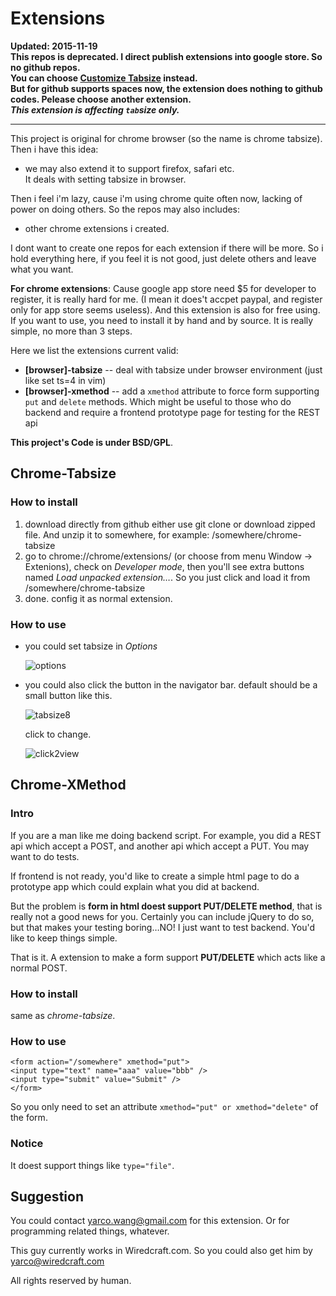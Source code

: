 Extensions
===========
**Updated: 2015-11-19  
This repos is deprecated. I direct publish extensions into google store. So no github repos.  
You can choose [Customize Tabsize](https://chrome.google.com/webstore/detail/customize-tabsize/idgdldceinafnbjkfmdphkogjfafpjhp) instead.  
But for github supports spaces now, the extension does nothing to github codes. Pelease choose another extension.  
_This extension is affecting `tab`size only._**

----

This project is original for chrome browser (so the name is chrome tabsize). Then i have this idea:

* we may also extend it to support firefox, safari etc.  
It deals with setting tabsize in browser.

Then i feel i'm lazy, cause i'm using chrome quite often now, lacking of power on doing others.
So the repos may also includes:

* other chrome extensions i created.

I dont want to create one repos for each extension if there will be more. So i hold everything here, if you feel it is not good, just delete others and leave what you want.

**For chrome extensions**: Cause google app store need $5 for developer to register, it is really hard for me. (I mean it does't accpet paypal, and register only for app store seems useless). And this extension is also for free using. If you want to use, you need to install it by hand and by source. It is really simple, no more than 3 steps.

Here we list the extensions current valid:

* **[browser]-tabsize** -- deal with tabsize under browser environment (just like set ts=4 in vim)
* **[browser]-xmethod** -- add a `xmethod` attribute to force form supporting `put` and `delete` methods. Which might be useful to those who do backend and require a frontend prototype page for testing for the REST api

**This project's Code is under BSD/GPL**.

Chrome-Tabsize
--------------
### How to install

1. download directly from github either use git clone or download zipped file. And unzip it to somewhere, for example: /somewhere/chrome-tabsize
2. go to chrome://chrome/extensions/ (or choose from menu Window -> Extenions), check on _Developer mode_, then you'll see extra buttons named _Load unpacked extension…_. So you just click and load it from /somewhere/chrome-tabsize
3. done. config it as normal extension. 

### How to use

* you could set tabsize in _Options_
	
	![options]
	
	
* you could also click the button in the navigator bar. default should be a small button like this.

	![tabsize8]

	click to change.

	![click2view]

Chrome-XMethod
--------------
### Intro
If you are a man like me doing backend script. For example, you did a REST api which accept a POST, and another api which accept a PUT. You may want to do tests.

If frontend is not ready, you'd like to create a simple html page to do a prototype app which could explain what you did at backend.

But the problem is **form in html doest support PUT/DELETE method**, that is really not a good news for you. Certainly you can include jQuery to do so, but that makes your testing boring…NO! I just want to test backend. You'd like to keep things simple.

That is it. A extension to make a form support **PUT/DELETE** which acts like a normal POST.

### How to install
same as _chrome-tabsize_.

### How to use
```
<form action="/somewhere" xmethod="put">
<input type="text" name="aaa" value="bbb" />
<input type="submit" value="Submit" />
</form>
```
So you only need to set an attribute `xmethod="put" or xmethod="delete"` of the form.

### Notice
It doest support things like `type="file"`.

Suggestion
-----------
You could contact <yarco.wang@gmail.com> for this extension.
Or for programming related things, whatever.

This guy currently works in Wiredcraft.com. So you could also get him by <yarco@wiredcraft.com>

All rights reserved by human.

[options]:https://raw.github.com/yarcowang/chrome-tabsize/master/chrome-tabsize/options.png "options"
[tabsize8]:https://raw.github.com/yarcowang/chrome-tabsize/master/chrome-tabsize/tabsize8.png "set tabsize=8"
[click2view]:https://raw.github.com/yarcowang/chrome-tabsize/master/chrome-tabsize/click2view.png "click to change"

